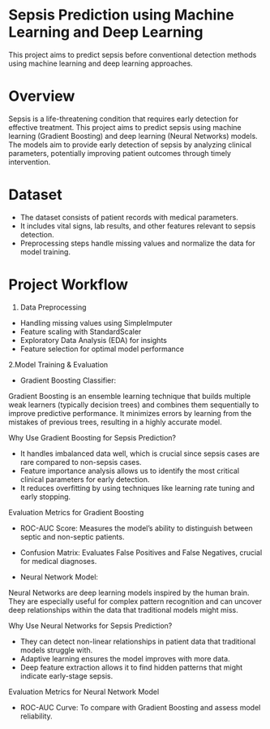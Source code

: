 # Sepsis Prediction using Machine Learning and Deep Learning
This project aims to predict sepsis before conventional detection methods using machine learning and deep learning approaches.

# Overview
Sepsis is a life-threatening condition that requires early detection for effective treatment. This project aims to predict sepsis using machine learning (Gradient Boosting) and deep learning (Neural Networks) models.
The models aim to provide early detection of sepsis by analyzing clinical parameters, potentially improving patient outcomes through timely intervention.

# Dataset
* The dataset consists of patient records with medical parameters.
* It includes vital signs, lab results, and other features relevant to sepsis detection.
* Preprocessing steps handle missing values and normalize the data for model training.

# Project Workflow
1. Data Preprocessing

* Handling missing values using SimpleImputer
* Feature scaling with StandardScaler
* Exploratory Data Analysis (EDA) for insights
* Feature selection for optimal model performance

2.Model Training & Evaluation

* Gradient Boosting Classifier:

Gradient Boosting is an ensemble learning technique that builds multiple weak learners (typically decision trees) and combines them sequentially to improve predictive performance. It minimizes errors by learning from the mistakes of previous trees, resulting in a highly accurate model.

Why Use Gradient Boosting for Sepsis Prediction?
* It handles imbalanced data well, which is crucial since sepsis cases are rare compared to non-sepsis cases.
* Feature importance analysis allows us to identify the most critical clinical parameters for early detection.
* It reduces overfitting by using techniques like learning rate tuning and early stopping.

Evaluation Metrics for Gradient Boosting
* ROC-AUC Score: Measures the model’s ability to distinguish between septic and non-septic patients.
* Confusion Matrix: Evaluates False Positives and False Negatives, crucial for medical diagnoses.

* Neural Network Model:

Neural Networks are deep learning models inspired by the human brain. They are especially useful for complex pattern recognition and can uncover deep relationships within the data that traditional models might miss.

Why Use Neural Networks for Sepsis Prediction?
* They can detect non-linear relationships in patient data that traditional models struggle with.
* Adaptive learning ensures the model improves with more data.
* Deep feature extraction allows it to find hidden patterns that might indicate early-stage sepsis.

Evaluation Metrics for Neural Network Model
* ROC-AUC Curve: To compare with Gradient Boosting and assess model reliability.


  
